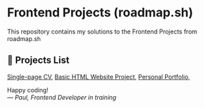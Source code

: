 # Frontend Projects (roadmap.sh)
This repository contains my solutions to the Frontend Projects from roadmap.sh

## 🔗 Projects List ##

[Single-page CV](https://github.com/paul-yuo/Roadmap.sh-Projects/tree/aa43ced33f9a3f3a0d1bdcc546c0e0d71247572a/Front-end%20Projects/01-Single%20Page%20CV),
[Basic HTML Website Project](https://github.com/paul-yuo/Roadmap.sh-Projects/tree/aa43ced33f9a3f3a0d1bdcc546c0e0d71247572a/Front-end%20Projects/02-Basic%20HTML%20Website%20Project),
[Personal Portfolio](https://github.com/paul-yuo/Roadmap.sh-Projects/tree/aa43ced33f9a3f3a0d1bdcc546c0e0d71247572a/Front-end%20Projects/03-Personal%20Portfolio),


Happy coding!  
*— Paul, Frontend Developer in training* 
